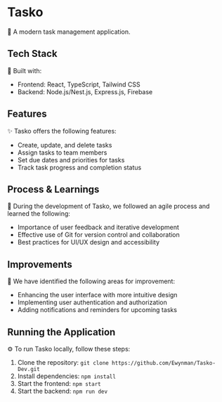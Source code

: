 # Tasko

📝 A modern task management application.

## Tech Stack

🔧 Built with:

- Frontend: React, TypeScript, Tailwind CSS
- Backend: Node.js/Nest.js, Express.js, Firebase

## Features

✨ Tasko offers the following features:

- Create, update, and delete tasks
- Assign tasks to team members
- Set due dates and priorities for tasks
- Track task progress and completion status

## Process & Learnings

🚀 During the development of Tasko, we followed an agile process and learned the following:

- Importance of user feedback and iterative development
- Effective use of Git for version control and collaboration
- Best practices for UI/UX design and accessibility

## Improvements

🔨 We have identified the following areas for improvement:

- Enhancing the user interface with more intuitive design
- Implementing user authentication and authorization
- Adding notifications and reminders for upcoming tasks

## Running the Application

⚙️ To run Tasko locally, follow these steps:

1. Clone the repository: `git clone https://github.com/Ewynman/Tasko-Dev.git`
2. Install dependencies: `npm install`
3. Start the frontend: `npm start`
4. Start the backend: `npm run dev`

<!-- ## Images

📸 Here are some screenshots of Tasko in action:

![Screenshot 1](/path/to/screenshot1.png)
![Screenshot 2](/path/to/screenshot2.png) -->
